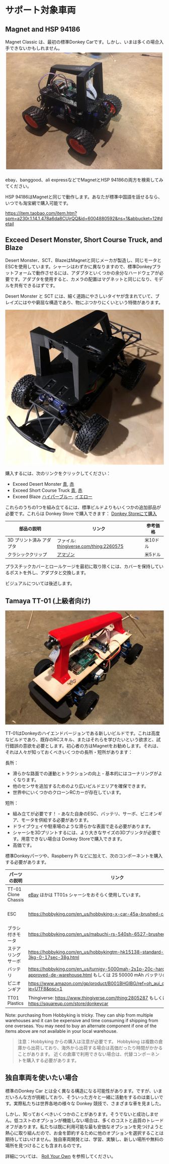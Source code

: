 # サポート対象車両

## Magnet and HSP 94186
Magnet Classic は、最初の標準Donkey Carです。しかし、いまは多くの場合入手できないかもしれません。
![donkey](./assets/build_hardware/donkey2.PNG)

ebay、banggood、ali expressなどでMagnetとHSP 94186の両方を検索してみてください。

HSP 94186はMagnetと同じで動作します。あなたが標準中国語を話せるなら、いつでも淘宝網で購入可能です。

https://item.taobao.com/item.htm?spm=a230r.1.14.1.478a6da8CUjrQQ&id=6004880592&ns=1&abbucket=12#detail

## Exceed Desert Monster, Short Course Truck, and Blaze
Desert Monster、SCT、BlazeはMagnetと同じメーカが製造し、同じモータとESCを使用しています。シャーシはわずかに異なりますので、標準Donkeyプラットフォームで動作させるには、アダプタといくつかの余分なハードウェアが必要です。アダプタを使用すると、カメラの配置はマグネットと同じになり、モデルを共有できるはずです。

Desert Monster と SCT には、細く道路にやさしいタイヤが含まれていて、ブレイズにはやや窮屈な構造であり、物にぶつかりにくいという特徴があります。

![Desert Monster](./assets/build_hardware/Desert_Monster.png)

購入するには、次のリンクをクリックしてください：

*  Exceed Desert Monster [青](http://amzn.to/2HLXJmc),  [赤](http://amzn.to/2pnIitV)
*  Exceed Short Course Truck  [青](https://amzn.to/2KsYF1e),  [赤](https://amzn.to/2rdtQ8z)
*  Exceed Blaze [ハイパーブルー](https://amzn.to/2rf4MgS), [イエロー](https://amzn.to/2jlf3EA)

これらのうちの1つを組み立てるには、標準ビルドよりもいくつかの追加部品が必要です。これらは Donkey Store で購入できます： [Donkey Storeにて購入](https://squareup.com/store/donkeycar)

| 部品の説明 | リンク  | 参考価格 |
|---|----|---|
|3D プリント済み アダプタ | ファイル: [thingiverse.com/thing:2260575](http://www.thingiverse.com/thing:2260575)| 米10ドル |
| クラシッククリップ | [アマゾン](http://amzn.to/2FNSCFI) | 米5ドル|

プラスチックカバーとロールケージを最初に取り除くには、カバーを保持しているポストを外し、アダプタと交換します。

ビジュアルについては後述します。

## Tamaya TT-01 (上級者向け)

![donkey](./assets/build_hardware/TT01.PNG)


TT-01はDonkeyのハイエンドバージョンである新しいビルドです。これは高度なビルドであり、既存のRCスキル、またはそれらを学びたいという欲求と、試行錯誤の意欲を必要とします。初心者の方はMagnetをお勧めします。それは、それは人々が知っておくべきいくつかの長所・短所があります：



長所：

* 滑らかな路面での運動とトラクションの向上 - 基本的にはコーナリングがよくなります。
* 他のセンサを追加するためのより広いビルドエリアを確保できます。
* 世界中にいくつかのクローンRCカーが存在しています。

短所：

* 組み立てが必要です！ - あなた自身のESC、バッテリ、サーボ、ピニオンギア、モータを供給する必要があります。
* ドライブウェイや駐車場のような滑らかな表面で走る必要があります。
* シャーシを3Dプリントするには、より大きなサイズの3Dプリンタが必要です。用意できない場合は Donkey Storeで購入できます。
* 高価です。

標準Donkeyパーツや、Raspberry Pi などに加えて、次のコンポーネントを購入する必要があります。

| パーツの説明 | リンク  | 参考価格 |
|------|-------------|------------------|
|TT-01 Clone Chassis| [eBay](https://www.ebay.com/itm/Alloy-Carbon-TT01-TT01E-Shaft-Drive-1-10-4WD-Racing-Car-Chassis-Frame-Kit/261607459461?_trkparms=aid%3D555019%26algo%3DPL.BANDIT%26ao%3D1%26asc%3D20150817211623%26meid%3Da9b0995835f04dc2ae610bb9de46099b%26pid%3D100505%26rk%3D1%26rkt%3D1%26%26itm%3D261607459461&_trksid=p2045573.c100505.m3226) ほかは TT01s シャーシをおそらく使用しています。 | 米130ドル |
|ESC|https://hobbyking.com/en_us/hobbyking-x-car-45a-brushed-car-esc.html |米10.60ドル|
|ブラシ付きモータ |https://hobbyking.com/en_us/mabuchi-rs-540sh-6527-brushed-motor-90w.html |米5ドル|
|ステアリングサーボ|https://hobbyking.com/en_us/hobbykingtm-hk15138-standard-analog-servo-4-3kg-0-17sec-38g.html| $5|
|バッテリ|https://hobbyking.com/en_us/turnigy-5000mah-2s1p-20c-hardcase-pack-roar-approved-de-warehouse.html もしくは 2S 50000 mAh バッテリの類似品| 米21ドル |
|ピニオンギア| https://www.amazon.com/gp/product/B001BHGIBG/ref=oh_aui_detailpage_o08_s00?ie=UTF8&psc=1|$7|
|TT01 Plastics | Thingiverse: https://www.thingiverse.com/thing:2805287 もしくは Donkeyストア: https://squareup.com/store/donkeycar | 米50ドル|

Note: purchasing from Hobbyking is tricky.  They can ship from multiple warehouses and it can be expensive and time consuming if shipping from one overseas.  You may need to buy an alternate component if one of the items above are not available in your local warehouse.

> 注意：Hobbyking からの購入は注意が必要です。 Hobbyking は複数の倉庫から出荷しており、海外から出荷する場合は高価だったり時間がかかることがあります。 近くの倉庫で利用できない場合は、代替コンポーネントを購入する必要があります。

## 独自車両を使いたい場合
標準のDonkey Car とは全く異なる構造になる可能性があります。ですが、いまだいろんな方が挑戦しており、そういった方々と一緒に活動をするのは楽しいです。実際私たちは世界各地の様々な Donkey 競技で、さまざまな車を見ました。

しかし、知っておくべきいくつかのことがあります。そうでないと成功しません。低コストのオプションが機能しない場合は、多くのコストと品質のトレードオフがあります。私たちは既に利用可能な最も安価なオプションを見つけようと熱心に取り組んだので、お金を節約するために他のオプションを選択することは期待してはいけません。独自車両開発とは、学習、実験し、新しい場所や無料の場所を見つけることも含まれるのです。

詳細については、 [Roll Your Own](/roll_your_own.md) を参照してください。
